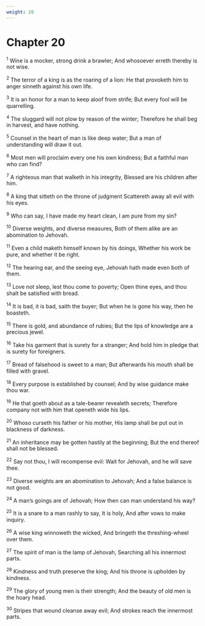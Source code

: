 ```yaml
---
weight: 20
---
```


# Chapter 20

<sup>1</sup> Wine is a mocker, strong drink a brawler; And whosoever erreth thereby is not wise. 

<sup>2</sup> The terror of a king is as the roaring of a lion: He that provoketh him to anger sinneth against his own life. 

<sup>3</sup> It is an honor for a man to keep aloof from strife; But every fool will be quarrelling. 

<sup>4</sup> The sluggard will not plow by reason of the winter; Therefore he shall beg in harvest, and have nothing. 

<sup>5</sup> Counsel in the heart of man is like deep water; But a man of understanding will draw it out. 

<sup>6</sup> Most men will proclaim every one his own kindness; But a faithful man who can find? 

<sup>7</sup> A righteous man that walketh in his integrity, Blessed are his children after him. 

<sup>8</sup> A king that sitteth on the throne of judgment Scattereth away all evil with his eyes. 

<sup>9</sup> Who can say, I have made my heart clean, I am pure from my sin? 

<sup>10</sup> Diverse weights, and diverse measures, Both of them alike are an abomination to Jehovah. 

<sup>11</sup> Even a child maketh himself known by his doings, Whether his work be pure, and whether it be right. 

<sup>12</sup> The hearing ear, and the seeing eye, Jehovah hath made even both of them. 

<sup>13</sup> Love not sleep, lest thou come to poverty; Open thine eyes, and thou shalt be satisfied with bread. 

<sup>14</sup> It is bad, it is bad, saith the buyer; But when he is gone his way, then he boasteth. 

<sup>15</sup> There is gold, and abundance of rubies; But the lips of knowledge are a precious jewel. 

<sup>16</sup> Take his garment that is surety for a stranger; And hold him in pledge that is surety for foreigners. 

<sup>17</sup> Bread of falsehood is sweet to a man; But afterwards his mouth shall be filled with gravel. 

<sup>18</sup> Every purpose is established by counsel; And by wise guidance make thou war. 

<sup>19</sup> He that goeth about as a tale-bearer revealeth secrets; Therefore company not with him that openeth wide his lips. 

<sup>20</sup> Whoso curseth his father or his mother, His lamp shall be put out in blackness of darkness. 

<sup>21</sup> An inheritance may be gotten hastily at the beginning; But the end thereof shall not be blessed. 

<sup>22</sup> Say not thou, I will recompense evil: Wait for Jehovah, and he will save thee. 

<sup>23</sup> Diverse weights are an abomination to Jehovah; And a false balance is not good. 

<sup>24</sup> A man’s goings are of Jehovah; How then can man understand his way? 

<sup>25</sup> It is a snare to a man rashly to say, It is holy, And after vows to make inquiry. 

<sup>26</sup> A wise king winnoweth the wicked, And bringeth the threshing-wheel over them. 

<sup>27</sup> The spirit of man is the lamp of Jehovah, Searching all his innermost parts. 

<sup>28</sup> Kindness and truth preserve the king; And his throne is upholden by kindness. 

<sup>29</sup> The glory of young men is their strength; And the beauty of old men is the hoary head. 

<sup>30</sup> Stripes that wound cleanse away evil; And strokes reach the innermost parts. 


